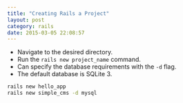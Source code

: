 ```yaml
---
title: "Creating Rails a Project" 
layout: post
category: rails
date: 2015-03-05 22:08:57 
---
```


- Navigate to the desired directory.
- Run the `rails new project_name` command.
- Can specify the database requirements with the `-d` flag.
- The default database is SQLite 3.

```bash
rails new hello_app
rails new simple_cms -d mysql
```